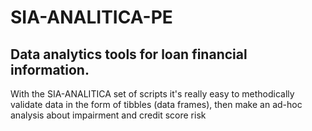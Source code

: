 # SIA-ANALITICA-PE
## Data analytics tools for loan financial information. 
 
With the SIA-ANALITICA set of scripts it's really easy to methodically validate data in the form of tibbles (data frames), then make an ad-hoc analysis about impairment and credit score risk


